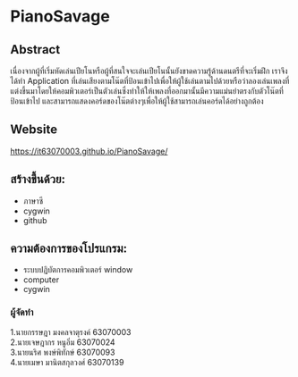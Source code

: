 # PianoSavage
## Abstract
  เนื่องจากผู้ที่เริ่มหัดเล่นเปียโนหรือผู้ที่สนใจจะเล่นเปียโนนั้นยังขาดความรู้ด้านดนตรีที่จะเริ่มฝึก เราจึงได้ทำ Application ที่เล่นเสียงตามโน๊ตที่ป้อนเข้าไปเพื่อให้ผู้ใช้เล่นตามไปด้วยหรือว่าลองเล่นเพลงที่แต่งขึ้นมาโดยให้คอมพิวเตอร์เป็นตัวเล่นซึ่งทำให้ให้เพลงที่ออกมานั้นมีความแม่นยำตรงกับตัวโน๊ตที่ป้อนเข้าไป และสามารถแสดงคอร์ดของโน๊ตต่างๆเพื่อให้ผู้ใช้สามารถเล่นคอร์ดได้อย่างถูกต้อง

## Website
https://it63070003.github.io/PianoSavage/

## สร้างขึ้นด้วย:
* ภาษาซี
* cygwin
* github

## ความต้องการของโปรแกรม:
* ระบบปฏิบัตการคอมพิวเตอร์ window
* computer
* cygwin


### ผู้จัดทำ
1.นายกรรษฎา มงคลจาตุรงค์ 63070003\
2.นายเจษฎากร หนูอิ่ม 63070024\
3.นายนริศ พงษ์พิทักษ์ 63070093\
4.นายเมษา มานิตสกุลวงศ์ 63070139
